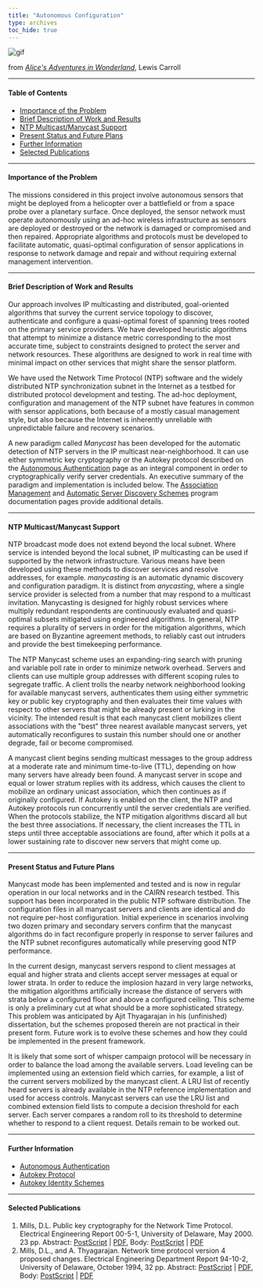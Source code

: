 ```yaml
---
title: "Autonomous Configuration"
type: archives
toc_hide: true
---
```


![gif](/archives/pic/rabbit.gif)

from [_Alice's Adventures in Wonderland_](/reflib/pictures), Lewis Carroll

* * *

#### Table of Contents

*   [Importance of the Problem](/reflib/autocfg/#importance-of-the-problem)
*   [Brief Description of Work and Results](/reflib/autocfg/#brief-description-of-work-and-results)
*   [NTP Multicast/Manycast Support](/reflib/autocfg/#ntp-multicastmanycast-support)
*   [Present Status and Future Plans](/reflib/autocfg/#present-status-and-future-plans)
*   [Further Information](/reflib/autocfg/#further-information)
*   [Selected Publications](/reflib/autocfg/#selected-publications)

* * *

#### Importance of the Problem

The missions considered in this project involve autonomous sensors that might be deployed from a helicopter over a battlefield or from a space probe over a planetary surface. Once deployed, the sensor network must operate autonomously using an ad-hoc wireless infrastructure as sensors are deployed or destroyed or the network is damaged or compromised and then repaired. Appropriate algorithms and protocols must be developed to facilitate automatic, quasi-optimal configuration of sensor applications in response to network damage and repair and without requiring external management intervention.

* * *

#### Brief Description of Work and Results

Our approach involves IP multicasting and distributed, goal-oriented algorithms that survey the current service topology to discover, authenticate and configure a quasi-optimal forest of spanning trees rooted on the primary service providers. We have developed heuristic algorithms that attempt to minimize a distance metric corresponding to the most accurate time, subject to constraints designed to protect the server and network resources. These algorithms are designed to work in real time with minimal impact on other services that might share the sensor platform.

We have used the Network Time Protocol (NTP) software and the widely distributed NTP synchronization subnet in the Internet as a testbed for distributed protocol development and testing. The ad-hoc deployment, configuration and management of the NTP subnet have features in common with sensor applications, both because of a mostly casual management style, but also because the Internet is inherently unreliable with unpredictable failure and recovery scenarios.

A new paradigm called _Manycast_ has been developed for the automatic detection of NTP servers in the IP multicast near-neighborhood. It can use either symmetric key cryptography or the Autokey protocol described on the [Autonomous Authentication](/reflib/autokey) page as an integral component in order to cryptographically verify server credentials. An executive summary of the paradigm and implementation is included below. The [Association Management](/archives/4.2.8-series/assoc) and [Automatic Server Discovery Schemes](/archives/4.2.8-series/discover) program documentation pages provide additional details.

* * *

#### NTP Multicast/Manycast Support

NTP broadcast mode does not extend beyond the local subnet. Where service is intended beyond the local subnet, IP multicasting can be used if supported by the network infrastructure. Various means have been developed using these methods to discover services and resolve addresses, for example. _manycasting_ is an automatic dynamic discovery and configuration paradigm. It is distinct from _anycasting_, where a single service provider is selected from a number that may respond to a multicast invitation. Manycasting is designed for highly robust services where multiply redundant respondents are continuously evaluated and quasi-optimal subsets mitigated using engineered algorithms. In general, NTP requires a plurality of servers in order for the mitigation algorithms, which are based on Byzantine agreement methods, to reliably cast out intruders and provide the best timekeeping performance.

The NTP Manycast scheme uses an expanding-ring search with pruning and variable poll rate in order to minimize network overhead. Servers and clients can use multiple group addresses with different scoping rules to segregate traffic. A client trolls the nearby network neighborhood looking for available manycast servers, authenticates them using either symmetric key or public key cryptography and then evaluates their time values with respect to other servers that might be already present or lurking in the vicinity. The intended result is that each manycast client mobilizes client associations with the "best" three nearest available manycast servers, yet automatically reconfigures to sustain this number should one or another degrade, fail or become compromised.

A manycast client begins sending multicast messages to the group address at a moderate rate and minimum time-to-live (TTL), depending on how many servers have already been found. A manycast server in scope and equal or lower stratum replies with its address, which causes the client to mobilize an ordinary unicast association, which then continues as if originally configured. If Autokey is enabled on the client, the NTP and Autokey protocols run concurrently until the server credentials are verified. When the protocols stabilize, the NTP mitigation algorithms discard all but the best three associations. If necessary, the client increases the TTL in steps until three acceptable associations are found, after which it polls at a lower sustaining rate to discover new servers that might come up.

* * *

#### Present Status and Future Plans

Manycast mode has been implemented and tested and is now in regular operation in our local networks and in the CAIRN research testbed. This support has been incorporated in the public NTP software distribution. The configuration files in all manycast servers and clients are identical and do not require per-host configuration. Initial experience in scenarios involving two dozen primary and secondary servers confirm that the manycast algorithms do in fact reconfigure properly in response to server failures and the NTP subnet reconfigures automatically while preserving good NTP performance.

In the current design, manycast servers respond to client messages at equal and higher strata and clients accept server messages at equal or lower strata. In order to reduce the implosion hazard in very large networks, the mitigation algorithms artificially increase the distance of servers with strata below a configured floor and above a configured ceiling. This scheme is only a preliminary cut at what should be a more sophisticated strategy. This problem was anticipated by Ajit Thyagarajan in his (unfinished) dissertation, but the schemes proposed therein are not practical in their present form. Future work is to evolve these schemes and how they could be implemented in the present framework.

It is likely that some sort of whisper campaign protocol will be necessary in order to balance the load among the available servers. Load leveling can be implemented using an extension field which carries, for example, a list of the current servers mobilized by the manycast client. A LRU list of recently heard servers is already available in the NTP reference implementation and used for access controls. Manycast servers can use the LRU list and combined extension field lists to compute a decision threshold for each server. Each server compares a random roll to its threshold to determine whether to respond to a client request. Details remain to be worked out.

* * *

#### Further Information

*   [Autonomous Authentication](/reflib/autokey)
*   [Autokey Protocol](/reflib/proto)
*   [Autokey Identity Schemes](/reflib/ident)

* * *

#### Selected Publications

1.  Mills, D.L. Public key cryptography for the Network Time Protocol. Electrical Engineering Report 00-5-1, University of Delaware, May 2000\. 23 pp. Abstract: [PostScript](/reflib/reports/pkey/pkeya.ps) | [PDF](/reflib/reports/pkey/pkeya.pdf), Body: [PostScript](/reflib/reports/pkey/pkeyb.ps) | [PDF](/reflib/reports/pkey/pkeyb.pdf)
2.  Mills, D.L., and A. Thyagarajan. Network time protocol version 4 proposed changes. Electrical Engineering Department Report 94-10-2, University of Delaware, October 1994, 32 pp. Abstract: [PostScript](/reflib/reports/acts/actsa.ps) | [PDF](/reflib/reports/acts/actsa.pdf), Body: [PostScript](/reflib/reports/acts/actsb.ps) | [PDF](/reflib/reports/acts/actsb.pdf)